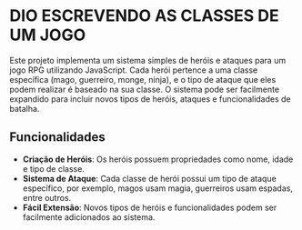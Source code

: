 # DIO ESCREVENDO AS CLASSES DE UM JOGO

Este projeto implementa um sistema simples de heróis e ataques para um jogo RPG utilizando JavaScript. Cada herói pertence a uma classe específica (mago, guerreiro, monge, ninja), e o tipo de ataque que eles podem realizar é baseado na sua classe. O sistema pode ser facilmente expandido para incluir novos tipos de heróis, ataques e funcionalidades de batalha.

## Funcionalidades

- **Criação de Heróis**: Os heróis possuem propriedades como nome, idade e tipo de classe.
- **Sistema de Ataque**: Cada classe de herói possui um tipo de ataque específico, por exemplo, magos usam magia, guerreiros usam espadas, entre outros.
- **Fácil Extensão**: Novos tipos de heróis e funcionalidades podem ser facilmente adicionados ao sistema.
